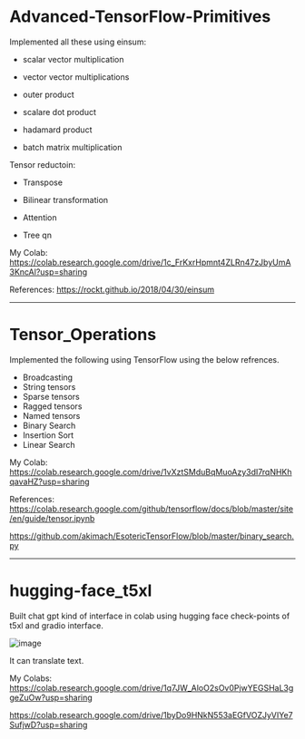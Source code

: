 # Advanced-TensorFlow-Primitives

Implemented all these using einsum:
  - scalar vector multiplication

  - vector vector multiplications 

  - outer product

  - scalare dot product

  - hadamard product

  - batch matrix multiplication

Tensor reductoin:
  - Transpose
  
  - Bilinear transformation
  
  - Attention
  
  - Tree qn
  
  My Colab: https://colab.research.google.com/drive/1c_FrKxrHpmnt4ZLRn47zJbyUmA3KncAl?usp=sharing
  
  
  References: https://rockt.github.io/2018/04/30/einsum
  
----------------------------------------------------------------------------

# Tensor_Operations

Implemented the following using TensorFlow using the below refrences.

- Broadcasting
- String tensors
- Sparse tensors
- Ragged tensors
- Named tensors
- Binary Search
- Insertion Sort
- Linear Search

My Colab: https://colab.research.google.com/drive/1vXztSMduBqMuoAzy3dI7rqNHKhqavaHZ?usp=sharing


References: https://colab.research.google.com/github/tensorflow/docs/blob/master/site/en/guide/tensor.ipynb

https://github.com/akimach/EsotericTensorFlow/blob/master/binary_search.py

----------------------------------------------------------------------------------------


# hugging-face_t5xl

 Built chat gpt kind of interface in colab using hugging face check-points of t5xl and gradio interface.
 
 ![image](https://user-images.githubusercontent.com/111466561/219134340-8fd5cfd0-e317-4eb2-8a41-2bf9a316cb39.png)


It can translate text.

My Colabs: https://colab.research.google.com/drive/1q7JW_AloO2sOv0PjwYEGSHaL3ggeZuOw?usp=sharing

https://colab.research.google.com/drive/1byDo9HNkN553aEGfVOZJyVIYe7SufjwD?usp=sharing

